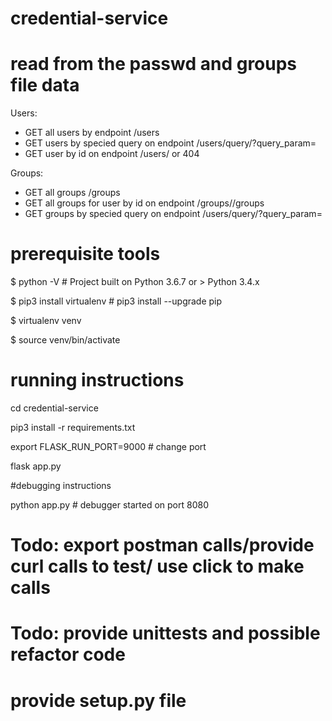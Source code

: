 # credential-service

# read from the passwd and groups file data

Users:
  - GET all users by endpoint  /users
  - GET users by specied query on endpoint /users/query/?query_param=<query>
  - GET user by id on endpoint /users/<uid> or 404

Groups:
  - GET all groups /groups
  - GET all groups for user by id on endpoint /groups/<uid>/groups
  - GET groups by specied query on endpoint /users/query/?query_param=<query>
 
 
# prerequisite tools 
$ python -V   # Project built on Python 3.6.7 or > Python 3.4.x 

$ pip3 install virtualenv #  pip3 install --upgrade pip

$ virtualenv venv

$ source venv/bin/activate
 
# running instructions 
cd credential-service

pip3 install -r requirements.txt

export FLASK_RUN_PORT=9000 # change port 

flask app.py 

  
#debugging instructions

python app.py # debugger started on port 8080


# Todo: export postman calls/provide curl calls to test/ use click to make calls
# Todo: provide unittests and possible refactor code
# provide setup.py file
